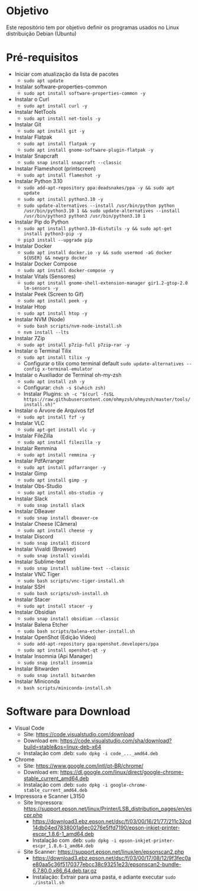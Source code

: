 # Objetivo
Este repositório tem por objetivo definir os programas usados no Linux distribuição Debian (Ubuntu)

# Pré-requisitos

- Iniciar com atualização da lista de pacotes
  - ```sudo apt update```
- Instalar software-properties-common
  - ```sudo apt install software-properties-common -y```
- Instalar o Curl
  - ```sudo apt install curl -y```
- Instalar NetTools
  - ```sudo apt install net-tools -y```
- Instalar Git
  - ```sudo apt install git -y```
- Instalar Flatpak
  - ```sudo apt install flatpak -y```
  - ```sudo apt install gnome-software-plugin-flatpak -y```
- Instalar Snapcraft
  - ```sudo snap install snapcraft --classic```
- Instalar Flameshoot (printscreen)
  - ```sudo apt install flameshot -y```
- Instalar Python 3.10
  - ```sudo add-apt-repository ppa:deadsnakes/ppa -y && sudo apt update```
  - ```sudo apt install python3.10 -y```
  - ```sudo update-alternatives --install /usr/bin/python python /usr/bin/python3.10 1 && sudo update-alternatives --install /usr/bin/python3 python3 /usr/bin/python3.10 1```
- Instalar Pip do Python
  - ```sudo apt install python3.10-distutils -y && sudo apt-get install python3-pip -y```
  - ```pip3 install --upgrade pip```
- Instalar Docker
  - ```sudo apt install docker.io -y && sudo usermod -aG docker ${USER} && newgrp docker```
- Instalar Docker Compose
  - ```sudo apt install docker-compose -y```
- Instalar Vitals (Sensores)
  - ```sudo apt install gnome-shell-extension-manager gir1.2-gtop-2.0 lm-sensors -y```
- Instalar Peek (Screen to Gif)
  - ```sudo apt install peek -y```
- Instalar Htop
  - ```sudo apt install htop -y```
- Instalar NVM (Node)
  - ```sudo bash scripts/nvm-node-install.sh```
  - ```nvm install --lts```
- Instalar 7Zip
  - ```sudo apt install p7zip-full p7zip-rar -y```
- Instalar o Terminal Tilix
  - ```sudo apt install tilix -y```
  - Configurar o tilix como terminal default ```sudo update-alternatives --config x-terminal-emulator```
- Instalar o Auxiliador de Terminal oh-my-zsh
  - ```sudo apt install zsh -y```
  - Configurar: ```chsh -s $(which zsh)```
  - Instalar Plugins: ```sh -c "$(curl -fsSL https://raw.githubusercontent.com/ohmyzsh/ohmyzsh/master/tools/install.sh)"```
- Instalar o Árvore de Arquivos fzf
  - ```sudo apt install fzf -y```
- Instalar VLC
  - ```sudo apt-get install vlc -y```
- Instalar FileZilla
  - ```sudo apt install filezilla -y```
- Instalar Remmina
  - ```sudo apt install remmina -y```
- Instalar PdfArranger
  - ```sudo apt install pdfarranger -y```
- Instalar Gimp
  - ```sudo apt install gimp -y```
- Instalar Obs-Studio
  - ```sudo apt install obs-studio -y```
- Instalar Slack
  - ```sudo snap install slack```
- Instalar DBeaver
  - ```sudo snap install dbeaver-ce```
- Instalar Cheese (Câmera)
  - ```sudo apt install cheese -y```
- Instalar Discord
  - ```sudo snap install discord```
- Instalar Vivaldi (Browser)
  - ```sudo snap install vivaldi```
- Instalar Sublime-text
  - ```sudo snap install sublime-text --classic```
- Instalar VNC Tiger
  - ```sudo bash scripts/vnc-tiger-install.sh```
- Instalar SSH
  - ```sudo bash scripts/ssh-install.sh```
- Instalar Stacer
  - ```sudo apt install stacer -y```
- Instalar Obsidian
  - ```sudo snap install obsidian --classic```
- Instalar Balena Etcher
  - ```sudo bash scripts/balena-etcher-install.sh```
- Instalar OpenShot (Edição Vídeo)
  - ```sudo add-apt-repository ppa:openshot.developers/ppa```
  - ```sudo apt install openshot-qt -y```
- Instalar Insomnia (Api Manager)
  - ```sudo snap install insomnia```
- Instalar Bitwarden
  - ```sudo snap install bitwarden```
- Instalar Miniconda
  - ```bash scripts/miniconda-install.sh```

# Software para Download
- Visual Code
  - Site: https://code.visualstudio.com/download
  - Download em: https://code.visualstudio.com/sha/download?build=stable&os=linux-deb-x64
  - Instalação com .deb: ```sudo dpkg -i code_..._amd64.deb```
- Chrome
  - Site: https://www.google.com/intl/pt-BR/chrome/
  - Download em: https://dl.google.com/linux/direct/google-chrome-stable_current_amd64.deb
  - Instalação com .deb: ```sudo dpkg -i google-chrome-stable_current_amd64.deb```
- Impressora e Scanner L3150
  - Site Impressora: https://support.epson.net/linux/Printer/LSB_distribution_pages/en/escpr.php
    - https://download3.ebz.epson.net/dsc/f/03/00/16/21/77/211c32cd14db04ed7838001a6ec0276e5ffd7190/epson-inkjet-printer-escpr_1.8.6-1_amd64.deb
    - Instalação com .deb: ```sudo dpkg -i epson-inkjet-printer-escpr_1.8.6-1_amd64.deb```
  - Site Scanner: https://support.epson.net/linux/en/epsonscan2.php
    - https://download3.ebz.epson.net/dsc/f/03/00/17/08/12/9f3fec0ae80aa5c36f5170377ebcc38c93251e23/epsonscan2-bundle-6.7.80.0.x86_64.deb.tar.gz
    - Instalação: Extrair para uma pasta, e adiante executar ```sudo ./install.sh```